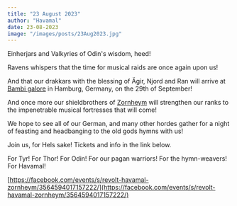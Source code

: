 ```yaml
---
title: "23 August 2023"
author: "Havamal"
date: 23-08-2023
image: "/images/posts/23Aug2023.jpg"
---
```


Einherjars and Valkyries of Odin's wisdom, heed!

Ravens whispers that the time for musical raids are once again upon us!

And that our drakkars with the blessing of Ägir, Njord and Ran will arrive at [Bambi galore](https://www.facebook.com/bambigaloremusikclub) in Hamburg, Germany, on the 29th of September!

And once more our shieldbrothers of [Zornheym](https://www.facebook.com/zornheym) will strengthen our ranks to the impenetrable musical fortresses that will come!

We hope to see all of our German, and many other hordes gather for a night of feasting and headbanging to the old gods hymns with us!

Join us, for Hels sake! Tickets and info in the link below.

For Tyr! For Thor! For Odin! For our pagan warriors! For the hymn-weavers! For Havamal!

[https://facebook.com/events/s/revolt-havamal-zornheym/3564594017157222/](https://facebook.com/events/s/revolt-havamal-zornheym/3564594017157222/)